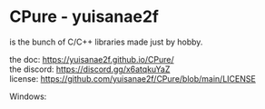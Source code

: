 # CPure - yuisanae2f
is the bunch of C/C++ libraries made just by hobby.

the doc: https://yuisanae2f.github.io/CPure/  
the discord: https://discord.gg/x6atqkuYaZ  
license: https://github.com/yuisanae2f/CPure/blob/main/LICENSE

Windows: 